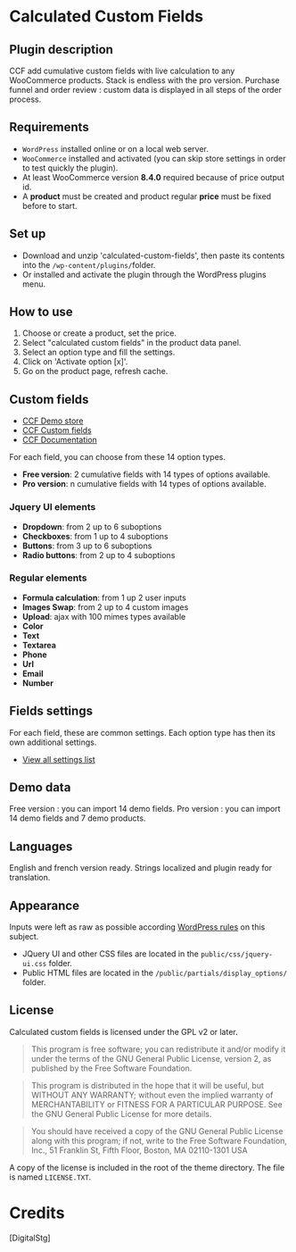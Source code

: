 # Calculated Custom Fields

## Plugin description

CCF add cumulative custom fields with live calculation to any WooCommerce products. Stack is endless with the pro version. 
Purchase funnel and order review : custom data is displayed in all steps of the order process. 


## Requirements

* `WordPress` installed online or on a local web server.
* `WooCommerce` installed and activated (you can skip store settings in order to test quickly the plugin).
*  At least WooCommerce version **8.4.0** required because of price output id.
*  A **product** must be created and product regular **price** must be fixed before to start.

## Set up

* Download and unzip 'calculated-custom-fields', then paste its contents into the `/wp-content/plugins/`folder.
* Or installed and activate the plugin through the WordPress plugins menu.

## How to use

1. Choose or create a product, set the price.
2. Select "calculated custom fields" in the product data panel. 
3. Select an option type and fill the settings.
4. Click on 'Activate option [x]'. 
5. Go on the product page, refresh cache.

## Custom fields

* [CCF Demo store](https://ccf-demo-store.digital-stg.com)
* [CCF Custom fields](https://ccf-demo-store.digital-stg.com/product-category/custom-fields/)
* [CCF Documentation](https://digital-stg.com/ccf-documentation)

For each field, you can choose from these 14 option types.

* **Free version**: 2 cumulative fields with 14 types of options available.
* **Pro version**: n cumulative fields with 14 types of options available.

### Jquery UI elements

* **Dropdown**: from 2 up to 6 suboptions
* **Checkboxes**: from 1 up to 4 suboptions
* **Buttons**: from 3 up to 6 suboptions
* **Radio buttons**: from 2 up to 4 suboptions

### Regular elements

* **Formula calculation**: from 1 up 2 user inputs
* **Images Swap**: from 2 up to 4 custom images
* **Upload**: ajax with 100 mimes types available
* **Color**
* **Text**
* **Textarea**
* **Phone**
* **Url**
* **Email**
* **Number**


## Fields settings

For each field, these are common settings. Each option type has then its own additional settings.
* [View all settings list](https://digital-stg.com/ccf-documentation/ccf-settings)

## Demo data

Free version : you can import 14 demo fields.
Pro version : you can import 14 demo fields and 7 demo products.

## Languages

English and french version ready. Strings localized and plugin ready for translation.


## Appearance

Inputs were left as raw as possible according [WordPress rules](https://learn.wordpress.org/lesson-plan/choosing-and-installing-themes/#what-are-the-differences-between-plugins-themes) on this subject.
*	JQuery UI and other CSS files are located in the `public/css/jquery-ui.css` folder.
*	Public HTML files are located in the `/public/partials/display_options/` folder.


## License

Calculated custom fields is licensed under the GPL v2 or later.

> This program is free software; you can redistribute it and/or modify it under the terms of the GNU General Public License, version 2, as published by the Free Software Foundation.

> This program is distributed in the hope that it will be useful, but WITHOUT ANY WARRANTY; without even the implied warranty of MERCHANTABILITY or FITNESS FOR A PARTICULAR PURPOSE. See the GNU General Public License for more details.

> You should have received a copy of the GNU General Public License along with this program; if not, write to the Free Software Foundation, Inc., 51 Franklin St, Fifth Floor, Boston, MA 02110-1301 USA

A copy of the license is included in the root of the theme directory. The file is named `LICENSE.TXT`.

# Credits

[DigitalStg]
